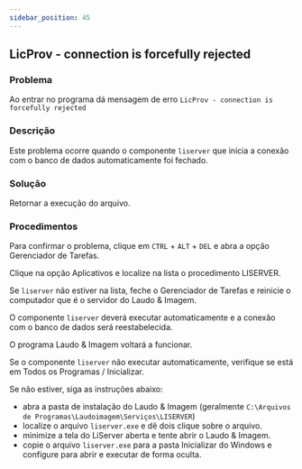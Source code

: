 ```yaml
---
sidebar_position: 45
---
```


## LicProv - connection is forcefully rejected

### Problema

Ao entrar no programa dá mensagem de erro `LicProv - connection is
forcefully rejected`

### Descrição

Este problema ocorre quando o componente `liserver` que inicia a
conexão com o banco de dados automaticamente foi fechado.

### Solução

Retornar a execução do arquivo.

### Procedimentos

Para confirmar o problema, clique em `CTRL` + `ALT` + `DEL` e abra a opção
Gerenciador de Tarefas.

Clique na opção Aplicativos e localize na lista o procedimento
LISERVER.

Se `liserver` não estiver na lista, feche o Gerenciador de Tarefas e
reinicie o computador que é o servidor do Laudo & Imagem.

O componente `liserver` deverá executar automaticamente e a conexão
com o banco de dados será reestabelecida.

O programa Laudo & Imagem voltará a funcionar.

Se o componente `liserver` não executar automaticamente, verifique se
está em Todos os Programas / Inicializar.

Se não estiver, siga as instruções abaixo:

- abra a pasta de instalação do Laudo & Imagem (geralmente
`C:\Arquivos de Programas\Laudoimagem\Serviços\LISERVER`)
- localize o arquivo `liserver.exe` e dê dois clique sobre o arquivo.
- minimize a tela do LiServer aberta e tente abrir o Laudo &
Imagem.
- copie o arquivo `liserver.exe` para a pasta Inicializar do Windows
e configure para abrir e executar de forma oculta.